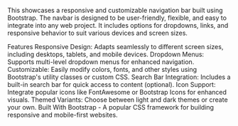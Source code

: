 This showcases a responsive and customizable navigation bar built using Bootstrap. The navbar is designed to be user-friendly, flexible, and easy to integrate
into any web project. It includes options for dropdowns, links, and responsive behavior to suit various devices and screen sizes.

Features
Responsive Design: Adapts seamlessly to different screen sizes, including desktops, tablets, and mobile devices.
Dropdown Menus: Supports multi-level dropdown menus for enhanced navigation.
Customizable: Easily modify colors, fonts, and other styles using Bootstrap's utility classes or custom CSS.
Search Bar Integration: Includes a built-in search bar for quick access to content (optional).
Icon Support: Integrate popular icons like FontAwesome or Bootstrap Icons for enhanced visuals.
Themed Variants: Choose between light and dark themes or create your own.
Built With
Bootstrap - A popular CSS framework for building responsive and mobile-first websites.
